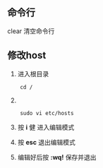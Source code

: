 ## 命令行
clear 清空命令行

## 修改host
1. 进入根目录
```angular2html
    cd /
```
2.  
```base
    sudo vi etc/hosts
```
3. 按 **i** 健 进入编辑模式

4. 按 **esc** 退出编辑模式
5. 编辑好后按 **:wq!** 保存并退出
